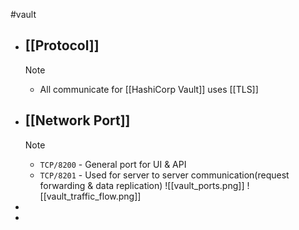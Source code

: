 #vault

- ## [[Protocol]]
  >[!note]
  >- All communicate for [[HashiCorp Vault]] uses [[TLS]]
- ## [[Network Port]]
  >[!note]
  >- ``TCP/8200`` - General port for UI & API
  >- ``TCP/8201`` - Used for server to server communication(request forwarding & data replication)
  >![[vault_ports.png]]
  >![[vault_traffic_flow.png]]
-
-
